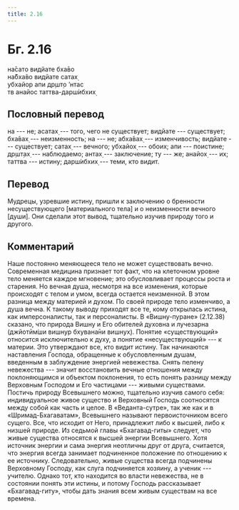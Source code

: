```yaml
---
title: 2.16
---
```


# Бг. 2.16
на̄сато видйате бха̄во<br/>
на̄бха̄во видйате сатах̣<br/>
убхайор апи др̣шт̣о ’нтас<br/>
тв анайос таттва-дарш́ибхих̣
## Пословный перевод

на --- не; асатах̣ --- того, чего не существует; видйате --- существует;
бха̄вах̣ --- неизменность; на --- не; абха̄вах̣ --- изменчивость; видйате
--- существует; сатах̣ --- вечного; убхайох̣ --- обоих; апи --- поистине;
др̣шт̣ах̣ --- наблюдаемо; антах̣ --- заключение; ту --- же; анайох̣ --- их;
таттва --- истину; дарш́ибхих̣ --- теми, кто видит.

## Перевод

Мудрецы, узревшие истину, пришли к заключению о бренности
несуществующего \[материального тела\] и о неизменности вечного
\[души\]. Они сделали этот вывод, тщательно изучив природу того и
другого.

## Комментарий

Наше постоянно меняющееся тело не может существовать вечно. Современная
медицина признает тот факт, что на клеточном уровне тело меняется каждое
мгновение; это обусловливает процессы роста и старения. Но вечная душа,
несмотря на все изменения, которые происходят с телом и умом, всегда
остается неизменной. В этом разница между материей и духом. По своей
природе тело изменчиво, а душа вечна. К такому выводу приходят все те,
кому открылась истина, как имперсоналисты, так и персоналисты. В
«Вишну-пуране» (2.12.38) сказано, что природа Вишну и Его обителей
духовна и лучезарна (джйотӣм̇ши вишн̣ур бхувана̄ни вишн̣ух̣). Понятие
«существующий» относится исключительно к духу, а понятие
«несуществующий» --- к материи. Это утверждают все, кто видит истину.
Так начинаются наставления Господа, обращенные к обусловленным душам,
введенным в заблуждение энергией невежества. Снять пелену невежества ---
значит восстановить вечные отношения между поклоняющимся и объектом
поклонения, то есть понять разницу между Верховным Господом и Его
частицами --- живыми существами. Постичь природу Всевышнего можно,
тщательно изучив самого себя: индивидуальное живое существо и Верховный
Господь соотносятся между собой как часть и целое. В «Веданта-сутре»,
так же как и в «Шримад-Бхагаватам», Всевышнего называют первоисточником
всего сущего. Все, что исходит от Него, принадлежит либо к высшей, либо
к низшей природе. Из седьмой главы «Бхагавад-гиты» следует, что живые
существа относятся к высшей энергии Всевышнего. Хотя источник энергии и
сама энергия неотличны друг от друга, считается, что энергия всегда
занимает подчиненное положение по отношению к ее источнику.
Следовательно, живые существа всегда подчинены Верховному Господу, как
слуга подчиняется хозяину, а ученик --- учителю. Однако тот, кто
находится во власти невежества, не в состоянии понять эти истины, и
потому Господь рассказывает «Бхагавад-гиту», чтобы дать знания всем
живым существам на все времена.
